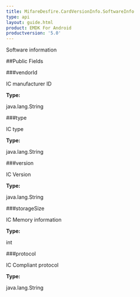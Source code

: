 ```yaml
---
title: MifareDesfire.CardVersionInfo.SoftwareInfo
type: api
layout: guide.html
product: EMDK For Android
productversion: '5.0'
---
```



Software information

##Public Fields

###vendorId

IC manufacturer ID

**Type:**

java.lang.String

###type

IC type

**Type:**

java.lang.String

###version

IC Version

**Type:**

java.lang.String

###storageSize

IC Memory information

**Type:**

int

###protocol

IC Compliant protocol

**Type:**

java.lang.String


